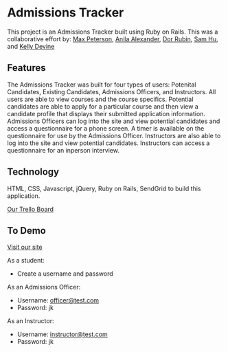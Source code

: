 # Admissions Tracker

This project is an Admissions Tracker built using Ruby on Rails. This was a collaborative effort by:
[Max Peterson](https://github.com/maxrpeterson), 
[Anila Alexander](https://github.com/anilajalex), 
[Dor Rubin](https://github.com/dorrubin), 
[Sam Hu](https://github.com/samuelhuxiali), and 
[Kelly Devine](https://github.com/KellyD813)

## Features

The Admissions Tracker was built for four types of users: Potenital Candidates, Existing Candidates, Admissions Officers, and Instructors. All users are able to view courses and the course specifics. 
Potential candidates are able to apply for a particular course and then view a candidate profile that displays their submitted application information.
Admissions Officers can log into the site and view potential candidates and access a questionnaire for a phone screen. A timer is available on the questionnaire for use by the Admissions Officer.
Instructors are also able to log into the site and view potential candidates. Instructors can access a questionnaire for an inperson interview.  

## Technology

HTML, CSS, Javascript, jQuery, Ruby on Rails, SendGrid to build this application.

[Our Trello Board](https://trello.com/b/t9oNUEQN/kasmd-proj-3-admissions-tracker)

## To Demo

[Visit our site](http://admitron5000.herokuapp.com/)

As a student:
* Create a username and password

As an Admissions Officer:
* Username: officer@test.com
* Password: jk

As an Instructor:
* Username: instructor@test.com
* Password: jk

